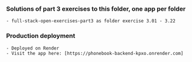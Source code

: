 ### Solutions of part 3 exercises to this folder, one app per folder
    - full-stack-open-exercises-part3 as folder exercise 3.01 - 3.22

### Production deployment
    - Deployed on Render
    - Visit the app here: [https://phonebook-backend-kpxo.onrender.com]